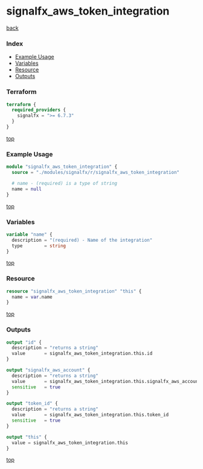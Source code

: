 # signalfx_aws_token_integration

[back](../signalfx.md)

### Index

- [Example Usage](#example-usage)
- [Variables](#variables)
- [Resource](#resource)
- [Outputs](#outputs)

### Terraform

```terraform
terraform {
  required_providers {
    signalfx = ">= 6.7.3"
  }
}
```

[top](#index)

### Example Usage

```terraform
module "signalfx_aws_token_integration" {
  source = "./modules/signalfx/r/signalfx_aws_token_integration"

  # name - (required) is a type of string
  name = null
}
```

[top](#index)

### Variables

```terraform
variable "name" {
  description = "(required) - Name of the integration"
  type        = string
}
```

[top](#index)

### Resource

```terraform
resource "signalfx_aws_token_integration" "this" {
  name = var.name
}
```

[top](#index)

### Outputs

```terraform
output "id" {
  description = "returns a string"
  value       = signalfx_aws_token_integration.this.id
}

output "signalfx_aws_account" {
  description = "returns a string"
  value       = signalfx_aws_token_integration.this.signalfx_aws_account
  sensitive   = true
}

output "token_id" {
  description = "returns a string"
  value       = signalfx_aws_token_integration.this.token_id
  sensitive   = true
}

output "this" {
  value = signalfx_aws_token_integration.this
}
```

[top](#index)